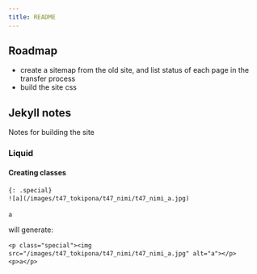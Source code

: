 ```yaml
---
title: README
---
```

## Roadmap

  * create a sitemap from the old site, and list status of each page in the transfer process
  * build the site css

## Jekyll notes

Notes for building the site

### Liquid

#### Creating classes

    {: .special}
    ![a](/images/t47_tokipona/t47_nimi/t47_nimi_a.jpg)

    a

will generate:

    <p class="special"><img src="/images/t47_tokipona/t47_nimi/t47_nimi_a.jpg" alt="a"></p>
    <p>a</p>
